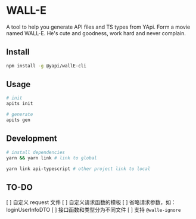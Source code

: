 # WALL-E
A tool to help you generate API files and TS types from YApi.
Form a movie named WALL-E. He's cute and goodness, work hard and never complain.

## Install
```bash
npm install -g @yapi/wallE-cli
```

## Usage
```bash
# init
apits init

# generate
apits gen
```

## Development
```bash
# install dependencies
yarn && yarn link # link to global

yarn link api-typescript # other project link to local
```

## TO-DO
[ ] 自定义 request 文件
[ ] 自定义请求函数的模板
[ ] 省略请求参数，如：loginUserInfoDTO
[ ] 接口函数和类型分为不同文件
[ ] 支持 `@walle-ignore`
